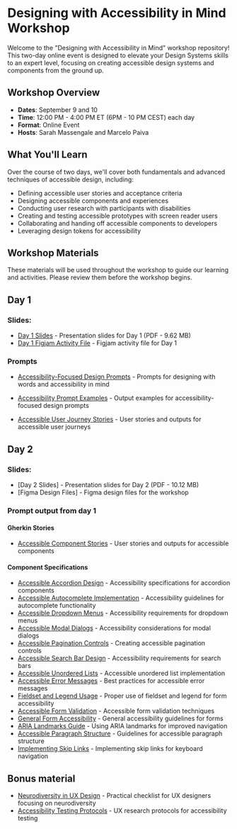 # Designing with Accessibility in Mind Workshop

Welcome to the "Designing with Accessibility in Mind" workshop repository! This two-day online event is designed to elevate your Design Systems skills to an expert level, focusing on creating accessible design systems and components from the ground up.

## Workshop Overview

- **Dates**: September 9 and 10
- **Time**: 12:00 PM - 4:00 PM ET (6PM - 10 PM CEST) each day
- **Format**: Online Event
- **Hosts**: Sarah Massengale and Marcelo Paiva

## What You'll Learn

Over the course of two days, we'll cover both fundamentals and advanced techniques of accessible design, including:

- Defining accessible user stories and acceptance criteria
- Designing accessible components and experiences
- Conducting user research with participants with disabilities
- Creating and testing accessible prototypes with screen reader users
- Collaborating and handing off accessible components to developers
- Leveraging design tokens for accessibility


## Workshop Materials

These materials will be used throughout the workshop to guide our learning and activities. Please review them before the workshop begins.

## Day 1

### Slides:

- [Day 1 Slides](slides/Accessible%20Design%20Systems%20Workshop%20-%20Day%201.pdf) - Presentation slides for Day 1 (PDF - 9.62 MB)
- [Day 1 Figjam Activity File](https://www.figma.com/design/1234567890/Accessible-Design-Systems-Workshop) - Figjam activity file for Day 1

### Prompts

- [Accessibility-Focused Design Prompts](a11y-prompts.md) - Prompts for designing with words and accessibility in mind
- [Accessibility Prompt Examples](a11y-prompts-output.md) - Output examples for accessibility-focused design prompts

- [Accessible User Journey Stories](a11y-stories-output-journeys.md) - User stories and outputs for accessible user journeys


## Day 2 

### Slides:

- [Day 2 Slides] - Presentation slides for Day 2 (PDF - 10.12 MB)
- [Figma Design Files] - Figma design files for the workshop

### Prompt output from day 1

#### Gherkin Stories

- [Accessible Component Stories](a11y-stories-output-components.md) - User stories and outputs for accessible components

#### Component Specifications
- [Accessible Accordion Design](component-specs/a11y-accordion.md) - Accessibility specifications for accordion components
- [Accessible Autocomplete Implementation](component-specs/a11y-autocomplete.md) - Accessibility guidelines for autocomplete functionality
- [Accessible Dropdown Menus](component-specs/a11y-dropdown.md) - Accessibility requirements for dropdown menus
- [Accessible Modal Dialogs](component-specs/a11y-modal-dialog.md) - Accessibility considerations for modal dialogs
- [Accessible Pagination Controls](component-specs/a11y-pagination.md) - Creating accessible pagination controls
- [Accessible Search Bar Design](component-specs/a11y-search-bar.md) - Accessibility requirements for search bars
- [Accessible Unordered Lists](component-specs/a11y-unordered-list.md) - Accessible unordered list implementation
- [Accessible Error Messages](component-specs/a11y-error-messages.md) - Best practices for accessible error messages
- [Fieldset and Legend Usage](component-specs/a11y-fieldset-legend.md) - Proper use of fieldset and legend for form accessibility
- [Accessible Form Validation](component-specs/a11y-form-validation.md) - Accessible form validation techniques
- [General Form Accessibility](component-specs/a11y-forms.md) - General accessibility guidelines for forms
- [ARIA Landmarks Guide](component-specs/a11y-landmarks.md) - Using ARIA landmarks for improved navigation
- [Accessible Paragraph Structure](component-specs/a11y-paragraph.md) - Guidelines for accessible paragraph structure
- [Implementing Skip Links](component-specs/a11y-skip-links.md) - Implementing skip links for keyboard navigation



## Bonus material

- [Neurodiversity in UX Design](a11y-neurodiversity-ux.md) - Practical checklist for UX designers focusing on neurodiversity
- [Accessibility Testing Protocols](ux-protocols.md) - UX research protocols for accessibility testing